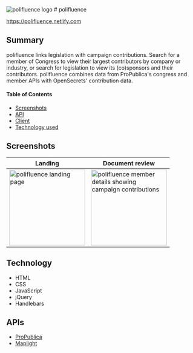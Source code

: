 <img src="https://raw.githubusercontent.com/mattgif/polifluence/master/logo.png" alt="polifluence logo">
# polifluence

https://polifluence.netlify.com

Summary
-------

polifluence links legislation with campaign contributions. Search for a member of Congress to view their largest contributors by company or industry, or search for legislation to view its (co)sponsors and their contributors. polifluence combines data from ProPublica's congress and member APIs with OpenSecrets' contribution data.

#### Table of Contents
* [Screenshots](#screenshots)
* [API](#api)
* [Client](#client)
* [Technology used](#technology)

## Screenshots
| Landing  | Document review |
| ------------- | ------------- |
| <img src="https://raw.githubusercontent.com/mattgif/polifluence/master/screenshots/desktop_landing.PNG" alt="polifluence landing page" width="200"> | <img src="https://raw.githubusercontent.com/mattgif/polifluence/master/screenshots/desktop_member.PNG" alt="polifluence member details showing campaign contributions" width="200">  |

Technology
----------
* HTML
* CSS
* JavaScript
* jQuery
* Handlebars

APIs
----
* [ProPublica](https://projects.propublica.org/api-docs/congress-api/)
* [Maplight](https://maplight.org/)
